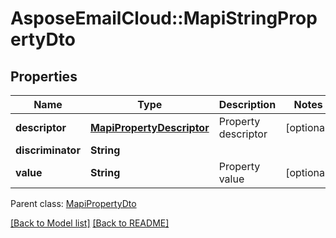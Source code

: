# AsposeEmailCloud::MapiStringPropertyDto
## Properties
Name | Type | Description | Notes
------------ | ------------- | ------------- | -------------
**descriptor** | [**MapiPropertyDescriptor**](MapiPropertyDescriptor.md) | Property descriptor              | [optional] 
**discriminator** | **String** |  | 
**value** | **String** | Property value              | [optional] 

 Parent class: [MapiPropertyDto](MapiPropertyDto.md)

[[Back to Model list]](Models.md) [[Back to README]](README.md)



